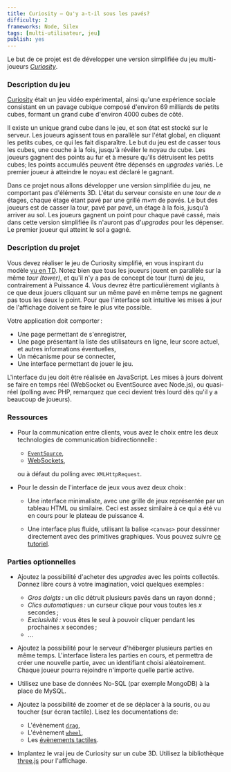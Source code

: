 ```yaml
---
title: Curiosity – Qu'y a-t-il sous les pavés?
difficulty: 2
frameworks: Node, Silex
tags: [multi-utilisateur, jeu]
publish: yes
---
```


Le but de ce projet est de développer une version simplifiée du jeu
multi-joueurs
[*Curiosity*](https://www.youtube.com/watch?v=3JWfK16M7OE).

### Description du jeu

[Curiosity](https://en.wikipedia.org/wiki/Curiosity_%E2%80%93_What's_Inside_the_Cube%3F)
était un jeu vidéo expérimental, ainsi qu'une expérience sociale
consistant en un pavage cubique composé d'environ 69 milliards de
petits cubes, formant un grand cube d'environ 4000 cubes de côté.

Il existe un unique grand cube dans le jeu, et son état est stocké sur
le serveur. Les joueurs agissent tous en parallèle sur l'état global,
en cliquant les petits cubes, ce qui les fait disparaître. Le but du
jeu est de casser tous les cubes, une couche à la fois, jusqu'à
révéler le noyau du cube. Les joueurs gagnent des points au fur et à
mesure qu'ils détruisent les petits cubes; les points accumulés
peuvent être dépensés en *upgrades* variés. Le premier joueur à
atteindre le noyau est déclaré le gagnant.

Dans ce projet nous allons développer une version simplifiée du jeu,
ne comportant pas d'éléments 3D. L'état du serveur consiste en une
*tour* de *n* étages, chaque étage étant pavé par une grillé *m×m* de
pavés. Le but des joueurs est de casser la tour, pavé par pavé, un
étage à la fois, jusqu'à arriver au sol. Les joueurs gagnent un point
pour chaque pavé cassé, mais dans cette version simplifiée ils
n'auront pas d'*upgrades* pour les dépenser. Le premier joueur qui
atteint le sol a gagné.


### Description du projet

Vous devez réaliser le jeu de Curiosity simplifié, en vous inspirant
du modèle [vu en TD](tutorials/accounts-node). Notez bien que tous les
joueurs jouent en parallèle sur la même *tour (tower)*, et qu'il n'y a
pas de concept de tour (turn) de jeu, contrairement à
Puissance 4. Vous devrez être particulièrement vigilants à ce que deux
jouers cliquant sur un même pavé en même temps ne gagnent pas tous les
deux le point. Pour que l'interface soit intuitive les mises à jour de
l'affichage doivent se faire le plus vite possible.

Votre application doit comporter :

- Une page permettant de s'enregistrer,
- Une page présentant la liste des utilisateurs en ligne, leur score
  actuel, et autres informations éventuelles,
- Un mécanisme pour se connecter,
- Une interface permettant de jouer le jeu.

L'interface du jeu doit être réalisée en JavaScript. Les mises à jours
doivent se faire en temps réel (WebSocket ou EventSource avec
Node.js), ou quasi-réel (polling avec PHP, remarquez que ceci devient
très lourd dès qu'il y a beaucoup de joueurs).


### Ressources

- Pour la communication entre clients, vous avez le choix entre les
  deux technologies de communication bidirectionnelle :
  
  - [`EventSource`](https://developer.mozilla.org/docs/Web/API/EventSource),
  - [WebSockets](https://developer.mozilla.org/en/docs/WebSockets),
  
  ou à défaut du polling avec `XMLHttpRequest`.

- Pour le dessin de l'interface de jeux vous avez deux choix :
  
  - Une interface minimaliste, avec une grille de jeux représentée par
	un tableau HTML ou similaire. Ceci est assez similaire à ce qui a
	été vu en cours pour le plateau de puissance 4.

  - Une interface plus fluide, utilisant la balise `<canvas>` pour
	dessinner directement avec des primitives graphiques. Vous pouvez
	suivre
	[ce tutoriel](https://developer.mozilla.org/en-US/docs/Web/API/Canvas_API/Tutorial).


### Parties optionnelles

- Ajoutez la possibilité d'acheter des *upgrades* avec les points
  collectés. Donnez libre cours à votre imagination, voici quelques
  exemples :
  
  - *Gros doigts :* un clic détruit plusieurs pavés dans un rayon donné ;
  - *Clics automatiques :* un curseur clique pour vous toutes les *x*
    secondes ;
  - *Exclusivité :* vous êtes le seul à pouvoir cliquer pendant les
	prochaines *x* secondes ;
  - ...

- Ajoutez la possibilité pour le serveur d'héberger plusieurs parties
  en même temps. L'interface listera les parties en cours, et
  permettra de créer une nouvelle partie, avec un identifiant choisi
  aléatoirement. Chaque joueur pourra rejoindre n'importe quelle
  partie active.

- Utilisez une base de données No-SQL (par exemple MongoDB) à la place
  de MySQL.

- Ajoutez la possibilité de zoomer et de se déplacer à la souris, ou
  au toucher (sur écran tactile). Lisez les documentations de:
  
  - L'évènement [`drag`](https://developer.mozilla.org/en-US/docs/Web/Events/drag),
  - L'évènement [`wheel`](https://developer.mozilla.org/en-US/docs/Web/Events/wheel),
  - Les
    [évènements tactiles](https://developer.mozilla.org/en-US/docs/Web/API/Touch_events/Using_Touch_Events).

- Implantez le vrai jeu de Curiosity sur un cube 3D. Utilisez la
  bibliothèque [three.js](http://threejs.org/docs/) pour l'affichage.
